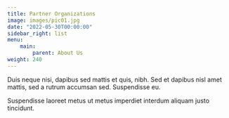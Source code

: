 ```yaml
---
title: Partner Organizations
image: images/pic01.jpg
date: "2022-05-30T00:00:00"
sidebar_right: list
menu:
    main:
        parent: About Us
weight: 240
---
```

Duis neque nisi, dapibus sed mattis et quis, nibh. Sed et dapibus nisl amet
mattis, sed a rutrum accumsan sed. Suspendisse eu.
<!-- more -->
Suspendisse laoreet metus ut metus imperdiet interdum aliquam justo tincidunt.
